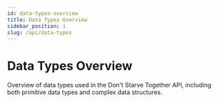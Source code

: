```yaml
---
id: data-types-overview
title: Data Types Overview
sidebar_position: 1
slug: /api/data-types
---
```


# Data Types Overview

Overview of data types used in the Don't Starve Together API, including both primitive data types and complex data structures. 